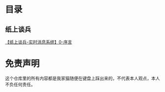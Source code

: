 # 目录

## 纸上谈兵

[【纸上谈兵-实时消息系统】0-序言](posts/real_time_messaging_service/0.foreword.md)

# 免责声明

这个仓库里的所有内容都是我家猫随便在键盘上踩出来的，不代表本人观点，本人不负任何责任。
